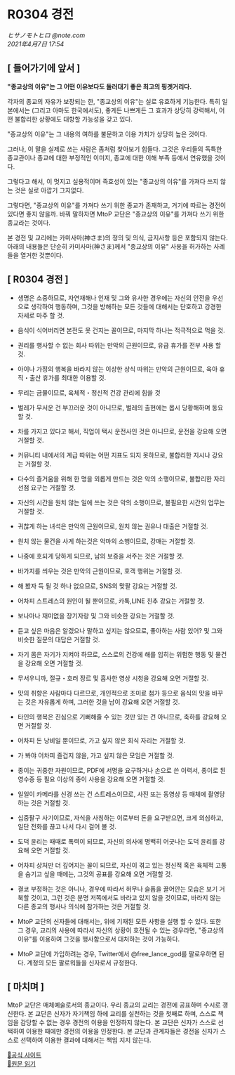 # R0304 경전

*ヒサノモトヒロ @note.com*  
*2021年4月7日 17:54*

## [ 들어가기에 앞서 ]


**"종교상의 이유"는 그 어떤 이유보다도 둘러대기 좋은 최고의 핑곗거리다.**

각자의 종교의 자유가 보장되는 한, "종교상의 이유"는 실로 유효하게 기능한다. 특히 일본에서는 (그리고 아마도 한국에서도), 좋게든 나쁘게든 그 효과가 상당히 강력해서, 어떤 불합리한 상황에도 대항할 가능성을 갖고 있다.

"종교상의 이유"는 그 내용의 여하를 불문하고 이용 가치가 상당히 높은 것이다.

그러나, 이 말을 실제로 쓰는 사람은 좀처럼 찾아보기 힘들다.
그것은 우리들의 독특한 종교관이나 종교에 대한 부정적인 이미지, 종교에 대한 이해 부족 등에서 연유했을 것이다.

그렇다고 해서, 이 멋지고 실용적이며 즉효성이 있는 "종교상의 이유"를 가져다 쓰지 않는 것은 실로 아깝기 그지없다.

그렇다면, "종교상의 이유"를 가져다 쓰기 위한 종교가 존재하고, 거기에 따르는 경전이 있다면 좋지 않을까.
바꿔 말하자면 MtoP 교단은 "종교상의 이유"를 가져다 쓰기 위한 종교라는 것이다.

본 경전 및 교리에는 카미사마(神さま)의 정의 및 의식, 금지사항 등은 포함되지 않는다. 아래의 내용들은 단순히 카미사마(神さま)께서 "종교상의 이유" 사용을 허가하는 사례들을 열거한 것뿐이다.

## [ R0304 경전 ]

- 생명은 소중하므로, 자연재해나 인재 및 그와 유사한 경우에는 자신의 안전을 우선으로 생각하여 행동하며, 그것을 방해하는 모든 것들에 대해서는 단호하고 강경한 자세로 마주 할 것.

- 음식이 식어버리면 본전도 못 건지는 꼴이므로, 마지막 하나는 적극적으로 먹을 것.

- 권리를 행사할 수 없는 회사 따위는 만악의 근원이므로, 유급 휴가를 전부 사용 할 것.

- 아이나 가정의 행복을 바라지 않는 이상한 상식 따위는 만악의 근원이므로, 육아 휴직・출산 휴가를 최대한 이용할 것.

- 무리는 금물이므로, 육체적・정신적 건강 관리에 힘쓸 것

- 벌레가 무서운 건 부끄러운 것이 아니므로, 벌레의 출현에는 몹시 당황해하며 동요할 것.

- 차를 가지고 있다고 해서, 직업이 택시 운전사인 것은 아니므로, 운전을 강요해 오면 거절할 것.
- 커뮤니티 내에서의 계급 따위는 어떤 지표도 되지 못하므로, 불합리한 지시나 강요는 거절할 것.

- 다수의 즐거움을 위해 한 명을 외롭게 만드는 것은 악의 소행이므로, 불합리한 자리 선점 요구는 거절할 것.

- 자신의 시간을 원치 않는 일에 쓰는 것은 악의 소행이므로, 불필요한 시간외 업무는 거절할 것.

- 귀찮게 하는 녀석은 만악의 근원이므로, 원치 않는 권유나 대출은 거절할 것.

- 원치 않는 물건을 사게 하는것은 악마의 소행이므로, 강매는 거절할 것.

- 나중에 호되게 당하게 되므로, 남의 보증을 서주는 것은 거절할 것.

- 바가지를 씌우는 것은 만악의 근원이므로, 호객 행위는 거절할 것.

- 해 봤자 득 될 것 하나 없으므로, SNS의 맞팔 강요는 거절할 것.

- 어차피 스트레스의 원인이 될 뿐이므로, 카톡,LINE 친추 강요는 거절할 것.

- 보나마나 재미없을 장기자랑 및 그와 비슷한 강요는 거절할 것.

- 듣고 싶은 마음은 알겠으나 말하고 싶지는 않으므로, 좋아하는 사람 있어? 및 그와 비슷한 질문의 대답은 거절할 것.

- 자기 몸은 자기가 지켜야 하므로, 스스로의 건강에 해를 입히는 위험한 행동 및 물건을 강요해 오면 거절할 것.

- 무서우니까, 절규・호러 장르 및 흡사한 영상 시청을 강요해 오면 거절할 것.

- 맛의 취향은 사람마다 다르므로, 개인적으로 조미료 첨가 등으로 음식의 맛을 바꾸는 것은 자유롭게 하며, 그러한 것을 남이 강요해 오면 거절할 것.

- 타인의 행복은 진심으로 기뻐해줄 수 있는 것만 있는 건 아니므로, 축하를 강요해 오면 거절할 것.

- 어차피 돈 낭비일 뿐이므로, 가고 싶지 않은 회식 자리는 거절할 것.

- 가 봐야 어차피 즐겁지 않을, 가고 싶지 않은 모임은 거절할 것.

- 종이는 귀중한 자원이므로, PDF에 서명을 요구하거나 손으로 쓴 이력서, 종이로 된 영수증 등 필요 이상의 종이 사용을 강요해 오면 거절할 것.

- 일일이 카메라를 신경 쓰는 건 스트레스이므로, 사진 또는 동영상 등 매체에 촬영당하는 것은 거절할 것.

- 십중팔구 사기이므로, 자식을 사칭하는 이로부터 돈을 요구받으면, 크게 의심하고, 일단 전화를 끊고 나서 다시 걸어 볼 것.

- 도덕 윤리는 때때로 폭력이 되므로, 자신의 의사에 명백히 어긋나는 도덕 윤리를 강요해 오면 거절할 것.

- 어차피 상처만 더 깊어지는 꼴이 되므로, 자신이 겪고 있는 정신적 혹은 육체적 고통을 숨기고 싶을 때에는, 그것의 공표를 강요해 오면 거절할 것.

- 결코 부정하는 것은 아니나, 경우에 따라서 허무나 슬픔을 끌어안는 모습은 보기 거북할 것이고, 그런 것은 분명 저쪽에서도 바라고 있지 않을 것이므로, 바라지 않는 다른 종교의 행사나 의식에 참가하는 것은 거절할 것.

- MtoP 교단의 신자들에 대해서는, 위에 기재된 모든 사항을 실행 할 수 있다. 또한 그 경우, 교리의 사용에 따라서 자신의 상황이 호전될 수 있는 경우라면, "종교상의 이유"를 이용하여 그것을 행사함으로서 대처하는 것이 가능하다.

- MtoP 교단에 가입하려는 경우, Twitter에서 @free_lance_god를 팔로우하면 된다. 계정의 모든 팔로워들을 신자로서 규정한다.


## [ 마치며 ]

MtoP 교단은 매체예술로서의 종교이다. 우리 종교의 교리는 경전에 공표하며 수시로 갱신한다.
본 교단은 신자가 자기책임 하에 교리를 실천하는 것을 첫째로 하며, 스스로 책임을 감당할 수 없는 경우 경전의 이용을 인정하지 않는다.
본 교단은 신자가 스스로 선택하여 이용한 때에만 경전의 이용을 인정한다.
본 교단과 관계자들은 경전을 신자가 스스로 선택하여 이용한 결과에 대해서는 책임 지지 않는다.



[🔗공식 사이트](https://mtop.live/)  
[🔗원문 읽기](https://note.com/hisanomotohiro/n/n9af9ec74575b)